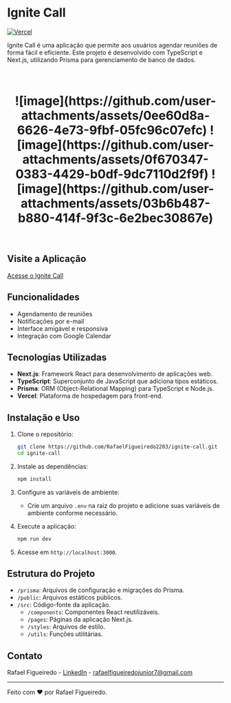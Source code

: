 
# Ignite Call

[![Vercel](https://img.shields.io/badge/Vercel-ignite--call--alpha--taupe.vercel.app-blue)](https://ignite-call-alpha-taupe.vercel.app/)

Ignite Call é uma aplicação que permite aos usuários agendar reuniões de forma fácil e eficiente. Este projeto é desenvolvido com TypeScript e Next.js, utilizando Prisma para gerenciamento de banco de dados.

<br>

<h1 align="center">
    ![image](https://github.com/user-attachments/assets/0ee60d8a-6626-4e73-9fbf-05fc96c07efc)
    ![image](https://github.com/user-attachments/assets/0f670347-0383-4429-b0df-9dc7110d2f9f)
    ![image](https://github.com/user-attachments/assets/03b6b487-b880-414f-9f3c-6e2bec30867e)


</h1>

<br>

## Visite a Aplicação
[Acesse o Ignite Call](https://ignite-call-alpha-taupe.vercel.app/)

## Funcionalidades

- Agendamento de reuniões
- Notificações por e-mail
- Interface amigável e responsiva
- Integração com Google Calendar

## Tecnologias Utilizadas

- **Next.js**: Framework React para desenvolvimento de aplicações web.
- **TypeScript**: Superconjunto de JavaScript que adiciona tipos estáticos.
- **Prisma**: ORM (Object-Relational Mapping) para TypeScript e Node.js.
- **Vercel**: Plataforma de hospedagem para front-end.

## Instalação e Uso

1. Clone o repositório:
    ```bash
    git clone https://github.com/RafaelFigueiredo2203/ignite-call.git
    cd ignite-call
    ```

2. Instale as dependências:
    ```bash
    npm install
    ```

3. Configure as variáveis de ambiente:
    - Crie um arquivo `.env` na raiz do projeto e adicione suas variáveis de ambiente conforme necessário.

4. Execute a aplicação:
    ```bash
    npm run dev
    ```

5. Acesse em `http://localhost:3000`.

## Estrutura do Projeto

- `/prisma`: Arquivos de configuração e migrações do Prisma.
- `/public`: Arquivos estáticos públicos.
- `/src`: Código-fonte da aplicação.
    - `/components`: Componentes React reutilizáveis.
    - `/pages`: Páginas da aplicação Next.js.
    - `/styles`: Arquivos de estilo.
    - `/utils`: Funções utilitárias.



## Contato

Rafael Figueiredo - [LinkedIn](https://www.linkedin.com/in/rafael-figueiredo-1197811a1/) - rafaelfigueiredojunior7@gmail.com

---

Feito com ❤️ por Rafael Figueiredo.

